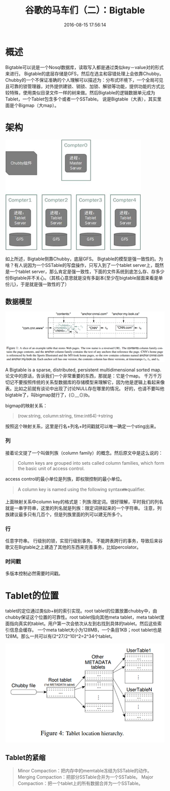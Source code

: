 ﻿---
title: 谷歌的马车们（二）：Bigtable
date: 2016-08-15 17:56:14
tags: 分布式系统
categories: 分布式系统
---

# 概述

Bigtable可以说是一个Nosql数据库，读取写入都是通过类似key－value对的形式来进行。
Bigtable的底层存储是GFS，然后在选主和容错处理上会依靠Chubby。Chubby的一个不保证准确的个人理解可以描述为：分布式环境下，一个全局可见且可靠的锁管理器，对外提供建锁、销锁、加锁、解锁等功能，提供功能的方式比较特殊，使用类似目录文件一样的树来做。然后Bigtable的逻辑数据单元成为Tablet，一个Tablet包含多个或者一个SSTable。
说是Bigtable（大表），其实里面是个Bigmap（大map）。


# 架构

![bigtable_architecture](/images/bigtable/bigtable_architecture.jpg)

如上所述，Bigtable侧靠Chubby，底层GFS。
Bigtable的模型是强一致性的。为啥？有人说因为一个SSTable的写盘操作，只写入到了一个tablet server上，既然是一个tablet server，那么肯定是强一致性，下面的文件系统到底怎么存、存多少份Bigtable并不关心。（其核心意思就是没有多副本{至少在bigtable层面来看是单份儿}，于是就是强一致性的了）

## 数据模型

![bigtable_data_model](/images/bigtable/bigtable_data_model.png)

A Bigtable is a sparse, distributed, persistent multidimensional sorted map.
论文中的原话，告诉我们一个非常重要的东西，那就是：它是个map。
千万千万切记不要按照传统的关系型数据库的存储模型来理解它，因为他是逻辑上看起来像表。比如之前就有谈论中出现了讨论NULL存在哪里的情况。
好的，也请不要叫他bigtable了，叫bigmap就行了，(⊙﹏⊙)b。

bigmap的映射关系：
>(row:string, column:string, time:int64)→string

按照这个映射关系，这里是行名+列名+时间戳就可以唯一确定一个sting出来。

### 列
接着论文提了一个叫做列族（column family）的概念。然后原文中是这么说的：
>Column keys are grouped into sets called column families, which form the basic unit of access control.

access control的最小单位是列族，即权限控制的最小单位。
>A column key is named using the following syntax:family:qualifier.

上面映射关系中column key的格式是：列族:限定词。很好理解，平时我们的列名就是一串字符串，这里的列名就是列族：限定词拼起来的一个字符串。
注意，列族建议最多只有几百个，但是列族里面的列可以建无所多个。

### 行
任意字符串。
行级别的锁，实现行级别事务。
不能跨表跨行的事务，导致后来谷歌又在Bigtable之上建造了其他的东西来完善事务，比如percolator。

### 时间戳
多版本控制必然需要时间戳。

# Tablet的位置

tablet的定位通过类似b+树的索引实现。root tablet的位置放置chubby中，由chubby保证这个位置的可靠性。root tablet指向其他meta tablet，meta tablet里面指向真实的tablet。用户第一次会依次从左到右找到具体的tablet。然后这些索引信息会缓存。
一个meta tablet大小为128MB，一个条目1KB；root tablet也是128M。那么一共可以有(2^27/2^10)^2=2^34个tablet。

![bigtable_data_model](/images/bigtable/bigtable_index_tablet.png)

## Tablet的紧缩

>Minor Compaction：把内存中的memtable冻结为SSTable的动作。
Merging Compaction：把部分SSTable合并为一个SSTable。
Major Compaction：把一个tablet上的所有数据合并为一个SSTable。
